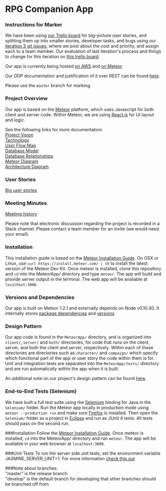 # RPG Companion App  

### Instructions for Marker
We have been using [our Trello board](https://trello.com/b/IYE6wlS5/4350) for big-picture user stories, and splitting them up into smaller stories, developer tasks, and bugs using our [iteration 3 git issues](https://github.com/cameronpenner/SoftwareEngineering2/issues?q=is%3Aissue+milestone%3A%22Iteration+3%22+is%3Aclosed), where we post about the cost and priority, and assign each to a team member. Our evaluation of last iteration's process and things to change for this iteration on [this trello board](https://trello.com/b/XXQsfqoK/retro-iteration-2).  

Our app is currently being hosted [on AWS](http://52.36.207.133/) and [on Meteor](http://rpgcompanion.meteor.com).

Our DDP documentation and justification of it over REST can be found [here](https://docs.google.com/document/d/15u_med2RhxHqvzpFxNDgSYxE5a1q1_Pj2FRalbPUYQg/edit?usp=sharing).  

Please use the `master` branch for marking.  

### Project Overview
Our app is based on the [Meteor](https://www.meteor.com/) platform, which uses Javascript for both client and server code. Within Meteor, we are using [React.js](https://facebook.github.io/react/) for UI layout and logic.  

See the following links for more documentation:  
   [Project Vision](https://docs.google.com/document/d/1vjb-VSGzE597DyjM7nernY6ocQbtDChBV6MGlIx8y2M/edit)  
   [Technology](https://docs.google.com/document/d/1-QhJxHtYhCSyte3LNl1k16DtLTLiLlqqZ8P3DW_PkMM/edit)  
   [User Flow Map](https://docs.google.com/drawings/d/1xkV3fqgLv9Vz-iEGV-DE5ZwTQiR9ZMqnLL53eOsDK2o/edit?usp=sharing)  
   [Database Model](https://docs.google.com/spreadsheets/d/14O9qqzI_PcDS76ECVIxYLPFbdDCoeWQ6UM7BqzKDce4/edit?usp=sharing)  
   [Database Relationships](https://docs.google.com/drawings/d/1Q1mSQB5q5122A_x4M2EyA5StGdyv11w7h7c4ZVCXBAQ/edit?usp=sharing)  
   [Meteor Diagram](https://docs.google.com/drawings/d/1AlJED4PdlEZFEkn0a4w8DTdLhixfg7OfRQHyjip_fig/edit?usp=sharing)  
   [Architecture Diagram](https://docs.google.com/drawings/d/1fKzn2iSpk6Bu2LMwaYCE5Bkbep8kTizcBKqvfKNS42Y/edit?usp=sharing)  

### User Stories  
[Big user stories](https://trello.com/b/IYE6wlS5/4350)  

### Meeting Minutes  
[Meeting history](https://drive.google.com/folderview?id=0B9MCO8Sk7I1dbzlzcTJmajBTTDg&usp=sharing)  

Please note that electronic discussion regarding the project is recorded in a Slack channel. Please contact a team member for an invite (we would need your email).  

### Installation
This installation guide is based on the [Meteor Installation Guide](https://www.meteor.com/install). On OSX or Linux, use `curl https://install.meteor.com/ | sh` to install the latest version of the Meteor Dev Kit. Once meteor is installed, clone this repository and `cd` into the MeteorApp/ directory and type `meteor`. The app will build and provide server output in the terminal. The web app will be available at `localhost:3000`.

### Versions and Dependencies  
Our app is built on Meteor 1.2.1 and externally depends on Node v0.10.40. It internally stores [package dependencies](https://github.com/cameronpenner/SoftwareEngineering2/blob/develop/MeteorApp/.meteor/packages) and [versions](https://github.com/cameronpenner/SoftwareEngineering2/blob/develop/MeteorApp/.meteor/versions)

### Design Pattern  
Our app code is found in the `MeteorApp/` directory, and is organized into `client/`, `server/` and `both/` directories, for code that runs on the client, server, and both the client and server, respectively. Within each of these directories are directories such as `character/` and `campaign/` which specify which functional part of the app or user story the code within them is for. Unit and integration tests are separated into the `MeteorApp/tests/` directory and are run automatically within the app when it is built.  

An additional note on our project's design pattern can be found [here](https://docs.google.com/document/d/1vymuKmtHZd4tbO8SAMZfaR9r_FIGkbHxl9ZcOTyFBr0/edit?usp=sharing).  

### End-to-End Tests (Selenium)  
We have built a full test suite using the [Selenium](http://www.seleniumhq.org/) binding for Java in the `Selenium/` folder. Run the Meteor app locally in production mode using `meteor --production run` and make sure [Firefox](https://www.mozilla.org/en-US/firefox/desktop/) is installed. Then open the `Selenium/` folder as a project in [Eclipse](https://eclipse.org/) and run as JUnit 4 tests. All tests should pass on the second run.

###Installation
Follow the [Meteor Installation Guide](https://www.meteor.com/install). Once meteor is installed, `cd` into the MeteorApp/ directory and run `meteor`. The app will be available in your web browser at `localhost:3000`.

###Unit Tests
To run the server side unit tests, set the environment variable JASMINE_SERVER_UNIT=1. For more information [check this out](https://meteor-testing.readme.io/docs/jasmine-testing-modes#section-server-unit-test-mode)

###Note about branches:  
"master" is the release branch  
"develop" is the default branch for developing that other branches should be branched off from
